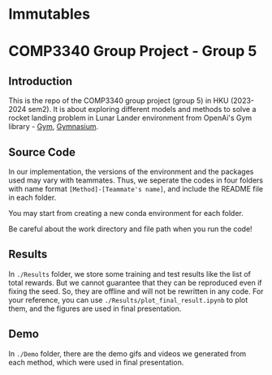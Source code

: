 # Immutables
# COMP3340 Group Project - Group 5

## Introduction
This is the repo of the COMP3340 group project (group 5) in HKU (2023-2024 sem2). It is about exploring different models and methods to solve a rocket landing problem in Lunar Lander environment from OpenAi's Gym library - [Gym](https://www.gymlibrary.dev/environments/box2d/lunar_lander/), [Gymnasium](https://gymnasium.farama.org/environments/box2d/lunar_lander/).


## Source Code
In our implementation, the versions of the environment and the packages used may vary with teammates. Thus, we seperate the codes in four folders with name format ``[Method]-[Teammate's name]``, and include the README file in each folder. 

You may start from creating a new conda environment for each folder.

Be careful about the work directory and file path when you run the code!

## Results
In ``./Results`` folder, we store some training and test results like the list of total rewards. But we cannot guarantee that they can be reproduced even if fixing the seed. So, they are offline and will not be rewritten in any code. For your reference, you can use ``./Results/plot_final_result.ipynb`` to plot them, and the figures are used in final presentation.

## Demo
In ``./Demo`` folder, there are the demo gifs and videos we generated from each method, which were used in final presentation.